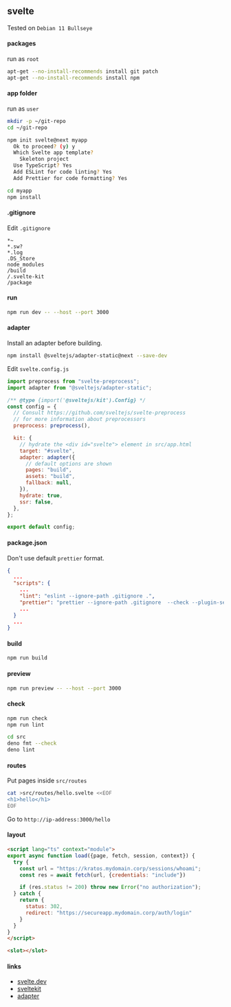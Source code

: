 ## svelte

Tested on `Debian 11 Bullseye`

#### packages

run as `root`

```bash
apt-get --no-install-recommends install git patch
apt-get --no-install-recommends install npm
```

#### app folder

run as `user`

```bash
mkdir -p ~/git-repo
cd ~/git-repo

npm init svelte@next myapp
  Ok to proceed? (y) y
  Which Svelte app template?
    Skeleton project
  Use TypeScript? Yes
  Add ESLint for code linting? Yes
  Add Prettier for code formatting? Yes

cd myapp
npm install
```

#### .gitignore

Edit `.gitignore`

```config
*~
*.sw?
*.log
.DS_Store
node_modules
/build
/.svelte-kit
/package
```

#### run

```bash
npm run dev -- --host --port 3000
```

#### adapter

Install an adapter before building.

```bash
npm install @sveltejs/adapter-static@next --save-dev
```

Edit `svelte.config.js`

```javascript
import preprocess from "svelte-preprocess";
import adapter from "@sveltejs/adapter-static";

/** @type {import('@sveltejs/kit').Config} */
const config = {
  // Consult https://github.com/sveltejs/svelte-preprocess
  // for more information about preprocessors
  preprocess: preprocess(),

  kit: {
    // hydrate the <div id="svelte"> element in src/app.html
    target: "#svelte",
    adapter: adapter({
      // default options are shown
      pages: "build",
      assets: "build",
      fallback: null,
    }),
    hydrate: true,
    ssr: false,
  },
};

export default config;
```

#### package.json

Don't use default `prettier` format.

```json
{
  ...
  "scripts": {
    ...
    "lint": "eslint --ignore-path .gitignore .",
    "prettier": "prettier --ignore-path .gitignore  --check --plugin-search-dir=. .",
    ...
  }
  ...
}
```

#### build

```bash
npm run build
```

#### preview

```bash
npm run preview -- --host --port 3000
```

#### check

```bash
npm run check
npm run lint
```

```bash
cd src
deno fmt --check
deno lint
```

#### routes

Put pages inside `src/routes`

```bash
cat >src/routes/hello.svelte <<EOF
<h1>hello</h1>
EOF
```

Go to `http://ip-address:3000/hello`

#### layout

```html
<script lang="ts" context="module">
export async function load({page, fetch, session, context}) {
  try {
    const url = "https://kratos.mydomain.corp/sessions/whoami";
    const res = await fetch(url, {credentials: "include"})

    if (res.status != 200) throw new Error("no authorization");
  } catch {
    return {
      status: 302,
      redirect: "https://secureapp.mydomain.corp/auth/login"
    }
  }
}
</script>

<slot></slot>
```

#### links

- [svelte.dev](https://svelte.dev/)
- [sveltekit](https://kit.svelte.dev/)
- [adapter](https://kit.svelte.dev/docs#adapters)

